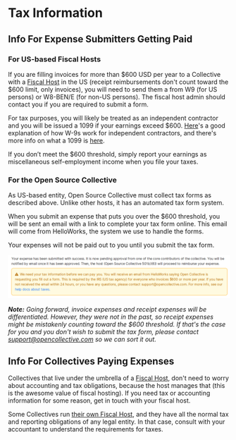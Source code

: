 # Tax Information

## Info For Expense Submitters Getting Paid

### For US-based Fiscal Hosts

If you are filling invoices for more than $600 USD per year to a Collective with a [Fiscal Host](../hosts/) in the US \(receipt reimbursements don't count toward the $600 limit, only invoices\), you will need to send them a from W9 \(for US persons\) or W8-BEN/E \(for non-US persons\). The fiscal host admin should contact you if you are required to submit a form.

For tax purposes, you will likely be treated as an independent contractor and you will be issued a 1099 if your earnings exceed $600. [Here](https://turbotax.intuit.com/tax-tools/tax-tips/Self-Employment-Taxes/Filing-IRS-Form-W-9/INF19741.html)'s a good explanation of how W-9s work for independent contractors, and there's more info on what a 1099 is [here](https://turbotax.intuit.com/tax-tools/tax-tips/Self-Employment-Taxes/What-is-an-IRS-1099-Form-/INF14810.html). 

If you don’t meet the $600 threshold, simply report your earnings as miscellaneous self-employment income when you file your taxes.

### For the Open Source Collective

As US-based entity, Open Source Collective must collect tax forms as described above. Unlike other hosts, it has an automated tax form system. 

When you submit an expense that puts you over the $600 threshold, you will be sent an email with a link to complete your tax form online. This email will come from HelloWorks, the system we use to handle the forms. 

Your expenses will not be paid out to you until you submit the tax form.

![](../.gitbook/assets/tax_banner.png)

_**Note:** Going forward, invoice expenses and receipt expenses will be differentiated. However, they were not in the past, so receipt expenses might be mistakenly counting toward the $600 threshold. If that's the case for you and you don't wish to submit the tax form, please contact_ [_support@opencollective.com_](mailto:support@opencollective.com) _so we can sort it out._

## Info For Collectives Paying Expenses

Collectives that live under the umbrella of a [Fiscal Host](../hosts/),  don't need to worry about accounting and tax obligations, because the host manages that \(this is the awesome value of fiscal hosting\). If you need tax or accounting information for some reason, get in touch with your fiscal host. 

Some Collectives run [their own Fiscal Host](../hosts/become-host.md), and they have all the normal tax and reporting obligations of any legal entity. In that case, consult with your accountant to understand the requirements for taxes.

